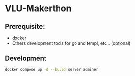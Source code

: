 # VLU-Makerthon

## Prerequisite:

- [docker](https://www.docker.com)
- Others development tools for go and templ, etc... (optional)

## Development

```bash
docker compose up -d --build server adminer
```
